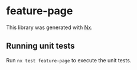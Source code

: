 # feature-page

This library was generated with [Nx](https://nx.dev).

## Running unit tests

Run `nx test feature-page` to execute the unit tests.
